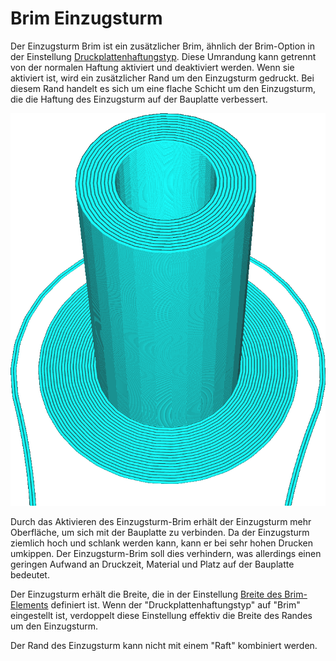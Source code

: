 Brim Einzugsturm
====
Der Einzugsturm Brim ist ein zusätzlicher Brim, ähnlich der Brim-Option in der Einstellung [Druckplattenhaftungstyp](../platform_adhesion/adhesion_type.md). Diese Umrandung kann getrennt von der normalen Haftung aktiviert und deaktiviert werden. Wenn sie aktiviert ist, wird ein zusätzlicher Rand um den Einzugsturm gedruckt. Bei diesem Rand handelt es sich um eine flache Schicht um den Einzugsturm, die die Haftung des Einzugsturm auf der Bauplatte verbessert.

<!--screenshot {
"image_path": "prime_tower_brim_enable.png",
"models": [
    {
        "script": "cube.scad",
        "object_settings": {
            "extruder_nr": 0
        }
    },
    {
        "script": "cube.scad",
        "object_settings": {
            "extruder_nr": 1
        },
        "transformation": ["translateX(40)"]
    }
],
"camera_position": [50, -32, 133],
"camera_lookat": [93, -122, 5],
"settings": {
    "prime_tower_enable": true,
    "prime_tower_brim_enable": true,
    "prime_tower_position_x": 600,
    "prime_tower_position_y": 600,
    "adhesion_type": "skirt"
},
"colours": 16
}-->
![Die Haftung ist auf "skirt" eingestellt, aber es gibt immer noch einen Rand um den Einzugsturm](../images/prime_tower_brim_enable.png)

Durch das Aktivieren des Einzugsturm-Brim erhält der Einzugsturm mehr Oberfläche, um sich mit der Bauplatte zu verbinden. Da der Einzugsturm ziemlich hoch und schlank werden kann, kann er bei sehr hohen Drucken umkippen. Der Einzugsturm-Brim soll dies verhindern, was allerdings einen geringen Aufwand an Druckzeit, Material und Platz auf der Bauplatte bedeutet.

Der Einzugsturm erhält die Breite, die in der Einstellung [Breite des Brim-Elements](../platform_adhesion/brim_width.md) definiert ist. Wenn der "Druckplattenhaftungstyp" auf "Brim" eingestellt ist, verdoppelt diese Einstellung effektiv die Breite des Randes um den Einzugsturm.

Der Rand des Einzugsturm kann nicht mit einem "Raft" kombiniert werden.